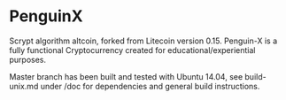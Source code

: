# PenguinX

Scrypt algorithm altcoin, forked from Litecoin version 0.15.
Penguin-X is a fully functional Cryptocurrency created for educational/experiential purposes.

Master branch has been built and tested with Ubuntu 14.04, see build-unix.md under /doc for dependencies and general build instructions.
